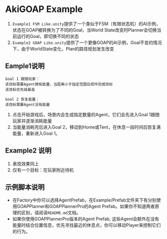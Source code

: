 # AkiGOAP Example

1. ``Example1 FSM Like.unity``提供了一个类似于FSM（有限状态机）的AI示例，状态在GOAP被转换为了不同的Goal，当World State改变时Planner会切换当前运行的Goal，即切换不同的状态
2. ``Example2 GOAP Like.unity``提供了一个更像GOAP的AI示例，Goal不变的情况下，由于WorldState变化，Plan的路径规划发生改变

## Eample1说明

```
Goal 1 跟随玩家：
该目标需要Agent拥有能量，当距离小于指定范围后视作完成目标
该目标优先级最高
```
```
Goal 2 恢复能量：
该目标需要Agent没有能量
```

1. 点击开始游戏后，场景内会生成指定数量的Agent，它们会先进入Goal 1跟随玩家并逐渐消耗能量
2. 当能量消耗完后进入Goal 2，移动到Home或Tent，在休息一段时间后恢复满能量，重新进入Goal 1。

## Example2 说明

1. 表现效果同上
2. 仅有一个目标：在玩家附近待机

## 示例脚本说明

- 在Factory中你可以选择AgentPrefab，在Example/Prefab文件夹下有分别使用GOAPPlanner和GOAPPlannerPro的Agent Prefab。如果你不知道两者原理的区别，请阅读```README.md```文档。
- 如果你使用GOAPPlannerPro版本的Agent Prefab, 这些Agent会额外在没有能量时结合位置信息，优先寻找最近的休息点，你可以移动Player来控制它们的行为。

